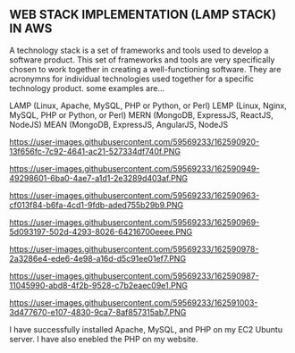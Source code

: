 ## WEB STACK IMPLEMENTATION (LAMP STACK) IN AWS

A technology stack is a set of frameworks and tools used to develop a software product. This set of frameworks and tools are very specifically chosen to work together in creating a well-functioning software. They are acronymns for individual technologies used together for a specific technology product. some examples are…

LAMP (Linux, Apache, MySQL, PHP or Python, or Perl)
LEMP (Linux, Nginx, MySQL, PHP or Python, or Perl)
MERN (MongoDB, ExpressJS, ReactJS, NodeJS)
MEAN (MongoDB, ExpressJS, AngularJS, NodeJS

https://user-images.githubusercontent.com/59569233/162590920-13f656fc-7c92-4641-ac21-527334df740f.PNG

https://user-images.githubusercontent.com/59569233/162590949-49298601-6ba0-4ae7-a1d1-2e3289d403af.PNG

https://user-images.githubusercontent.com/59569233/162590963-cf013f84-b6fa-4cd1-9fdb-aded755b29b9.PNG

https://user-images.githubusercontent.com/59569233/162590969-5d093197-502d-4293-8026-64216700eeee.PNG

https://user-images.githubusercontent.com/59569233/162590978-2a3286e4-ede6-4e98-a16d-d5c91ee01ef7.PNG

https://user-images.githubusercontent.com/59569233/162590987-11045990-abd8-4f2b-9528-c7b2eaec09e1.PNG

https://user-images.githubusercontent.com/59569233/162591003-3d477670-e107-4830-9ca7-8af857315ab7.PNG


I have successfully installed Apache, MySQL, and PHP on my EC2 Ubuntu server. I have also enebled the PHP on my website.
